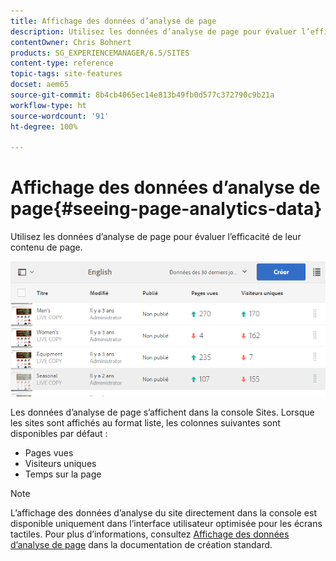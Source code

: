 ```yaml
---
title: Affichage des données d’analyse de page
description: Utilisez les données d’analyse de page pour évaluer l’efficacité de leur contenu de page.
contentOwner: Chris Bohnert
products: SG_EXPERIENCEMANAGER/6.5/SITES
content-type: reference
topic-tags: site-features
docset: aem65
source-git-commit: 8b4cb4065ec14e813b49fb0d577c372790c9b21a
workflow-type: ht
source-wordcount: '91'
ht-degree: 100%

---
```



# Affichage des données d’analyse de page{#seeing-page-analytics-data}

Utilisez les données d’analyse de page pour évaluer l’efficacité de leur contenu de page.

![chlimage_1-80](assets/chlimage_1-80.png)

Les données d’analyse de page s’affichent dans la console Sites. Lorsque les sites sont affichés au format liste, les colonnes suivantes sont disponibles par défaut :

* Pages vues
* Visiteurs uniques
* Temps sur la page

>[!NOTE]
>
>L’affichage des données d’analyse du site directement dans la console est disponible uniquement dans l’interface utilisateur optimisée pour les écrans tactiles. Pour plus d’informations, consultez [Affichage des données d’analyse de page](/help/sites-authoring/page-analytics-using.md) dans la documentation de création standard.
